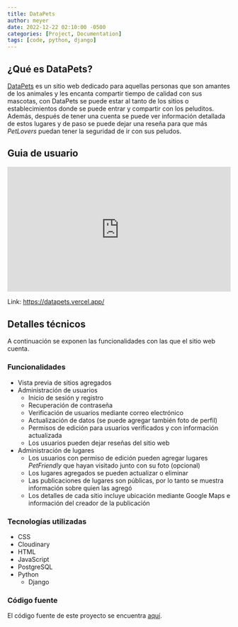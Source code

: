 ```yaml
---
title: DataPets
author: meyer
date: 2022-12-22 02:10:00 -0500
categories: [Project, Documentation]
tags: [code, python, django]
---
```


## ¿Qué es DataPets?

[DataPets](https://datapets.vercel.app/) es un sitio web dedicado para aquellas personas que son amantes de los animales y les encanta compartir tiempo de calidad con sus mascotas, con DataPets se puede estar al tanto de los sitios o establecimientos donde se puede entrar y compartir con los peluditos. Además, después de tener una cuenta se puede ver información detallada de estos lugares y de paso se puede dejar una reseña para que más _PetLovers_ puedan tener la seguridad de ir con sus peludos.
 
## Guia de usuario

<div class="wise-iframe-wrapper">
    <iframe width="773" height="411" src="https://www.youtube.com/embed/E6UKNqPXkew" title="DATAPETS - MISION TIC 2022, RUTA 2 - UTP, GRUPO 50." frameborder="0" allow="accelerometer; autoplay; clipboard-write; encrypted-media; gyroscope; picture-in-picture; web-share" allowfullscreen></iframe>
</div>

Link: <https://datapets.vercel.app/>

## Detalles técnicos

A continuación se exponen las funcionalidades con las que el sitio web cuenta.

### Funcionalidades

- Vista previa de sitios agregados
- Administración de usuarios
    * Inicio de sesión y registro
    * Recuperación de contraseña
    * Verificación de usuarios mediante correo electrónico
    * Actualización de datos (se puede agregar también foto de perfil)
    * Permisos de edición para usuarios verificados y con información actualizada
    * Los usuarios pueden dejar reseñas del sitio web
- Administración de lugares
    * Los usuarios con permiso de edición pueden agregar lugares _PetFriendly_ que hayan visitado junto con su foto (opcional) 
    * Los lugares agregados se pueden actualizar o eliminar
    * Las publicaciones de lugares son públicas, por lo tanto se muestra información sobre quien las agregó
    * Los detalles de cada sitio incluye ubicación mediante Google Maps e información del creador de la publicación

### Tecnologías utilizadas

- CSS
- Cloudinary
- HTML
- JavaScript
- PostgreSQL
- Python
    - Django

### Código fuente

El código fuente de este proyecto se encuentra [aquí](https://github.com/meyer-pidiache/DataPets).


<style>
    .wise-iframe-wrapper {
        position: relative;
        padding-bottom: 56.10%;
        height: 0;
        overflow: hidden;
    }
     
    .wise-iframe-wrapper iframe,
    .wise-iframe-wrapper object,
    .wise-iframe-wrapper embed {
        position: absolute;
        top: 0;
        left: 0;
        width: 100%;
        height: 100%;
    }
</style>
